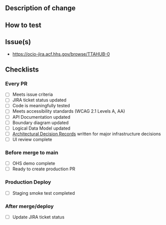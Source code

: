 ## Description of change



## How to test


## Issue(s)

* https://ocio-jira.acf.hhs.gov/browse/TTAHUB-0


## Checklists

### Every PR

<!-- Add details to each completed item -->
- [ ] Meets issue criteria
- [ ] JIRA ticket status updated
- [ ] Code is meaningfully tested
- [ ] Meets accessibility standards (WCAG 2.1 Levels A, AA)
- [ ] API Documentation updated
- [ ] Boundary diagram updated
- [ ] Logical Data Model updated
- [ ] [Architectural Decision Records](https://adr.github.io/) written for major infrastructure decisions
- [ ] UI review complete

### Before merge to main

- [ ] OHS demo complete
- [ ] Ready to create production PR

### Production Deploy

- [ ] Staging smoke test completed

### After merge/deploy

- [ ] Update JIRA ticket status

